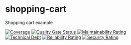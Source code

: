 # shopping-cart
Shopping cart example

[![Coverage](https://sonarcloud.io/api/project_badges/measure?project=shopping-cart&metric=coverage)](https://sonarcloud.io/dashboard?id=shopping-cart)
[![Quality Gate Status](https://sonarcloud.io/api/project_badges/measure?project=shopping-cart&metric=alert_status)](https://sonarcloud.io/dashboard?id=sshopping-cart)
[![Maintainability Rating](https://sonarcloud.io/api/project_badges/measure?project=shopping-cart&metric=sqale_rating)](https://sonarcloud.io/dashboard?id=shopping-cart)
[![Technical Debt](https://sonarcloud.io/api/project_badges/measure?project=shopping-cart&metric=sqale_index)](https://sonarcloud.io/dashboard?id=shopping-cart)
[![Reliability Rating](https://sonarcloud.io/api/project_badges/measure?project=shopping-cart&metric=reliability_rating)](https://sonarcloud.io/dashboard?id=shopping-cart)
[![Security Rating](https://sonarcloud.io/api/project_badges/measure?project=shopping-cart&metric=security_rating)](https://sonarcloud.io/dashboard?id=sshopping-cart)
